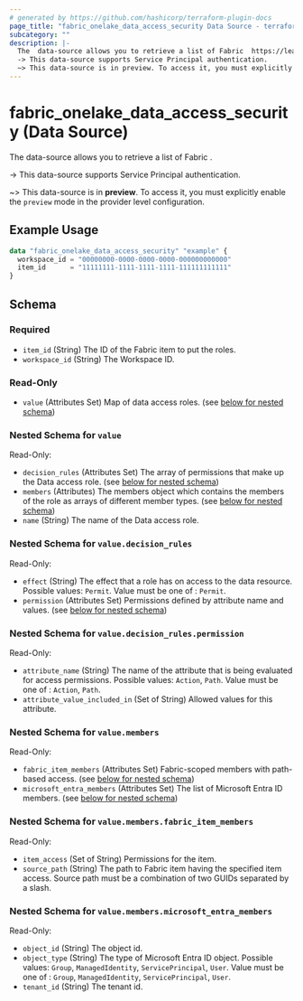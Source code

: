 ```yaml
---
# generated by https://github.com/hashicorp/terraform-plugin-docs
page_title: "fabric_onelake_data_access_security Data Source - terraform-provider-fabric"
subcategory: ""
description: |-
  The  data-source allows you to retrieve a list of Fabric  https://learn.microsoft.com/power-bi/consumer/end-user-dashboards.
  -> This data-source supports Service Principal authentication.
  ~> This data-source is in preview. To access it, you must explicitly enable the preview mode in the provider level configuration.
---
```


# fabric_onelake_data_access_security (Data Source)

The  data-source allows you to retrieve a list of Fabric [](https://learn.microsoft.com/power-bi/consumer/end-user-dashboards).

-> This data-source supports Service Principal authentication.

~> This data-source is in **preview**. To access it, you must explicitly enable the `preview` mode in the provider level configuration.

## Example Usage

```terraform
data "fabric_onelake_data_access_security" "example" {
  workspace_id = "00000000-0000-0000-0000-000000000000"
  item_id      = "11111111-1111-1111-1111-111111111111"
}
```

<!-- schema generated by tfplugindocs -->
## Schema

### Required

- `item_id` (String) The ID of the Fabric item to put the roles.
- `workspace_id` (String) The Workspace ID.

### Read-Only

- `value` (Attributes Set) Map of data access roles. (see [below for nested schema](#nestedatt--value))

<a id="nestedatt--value"></a>

### Nested Schema for `value`

Read-Only:

- `decision_rules` (Attributes Set) The array of permissions that make up the Data access role. (see [below for nested schema](#nestedatt--value--decision_rules))
- `members` (Attributes) The members object which contains the members of the role as arrays of different member types. (see [below for nested schema](#nestedatt--value--members))
- `name` (String) The name of the Data access role.

<a id="nestedatt--value--decision_rules"></a>

### Nested Schema for `value.decision_rules`

Read-Only:

- `effect` (String) The effect that a role has on access to the data resource. Possible values: `Permit`. Value must be one of : `Permit`.
- `permission` (Attributes Set) Permissions defined by attribute name and values. (see [below for nested schema](#nestedatt--value--decision_rules--permission))

<a id="nestedatt--value--decision_rules--permission"></a>

### Nested Schema for `value.decision_rules.permission`

Read-Only:

- `attribute_name` (String) The name of the attribute that is being evaluated for access permissions. Possible values: `Action`, `Path`. Value must be one of : `Action`, `Path`.
- `attribute_value_included_in` (Set of String) Allowed values for this attribute.

<a id="nestedatt--value--members"></a>

### Nested Schema for `value.members`

Read-Only:

- `fabric_item_members` (Attributes Set) Fabric-scoped members with path-based access. (see [below for nested schema](#nestedatt--value--members--fabric_item_members))
- `microsoft_entra_members` (Attributes Set) The list of Microsoft Entra ID members. (see [below for nested schema](#nestedatt--value--members--microsoft_entra_members))

<a id="nestedatt--value--members--fabric_item_members"></a>

### Nested Schema for `value.members.fabric_item_members`

Read-Only:

- `item_access` (Set of String) Permissions for the item.
- `source_path` (String) The path to Fabric item having the specified item access. Source path must be a combination of two GUIDs separated by a slash.

<a id="nestedatt--value--members--microsoft_entra_members"></a>

### Nested Schema for `value.members.microsoft_entra_members`

Read-Only:

- `object_id` (String) The object id.
- `object_type` (String) The type of Microsoft Entra ID object. Possible values: `Group`, `ManagedIdentity`, `ServicePrincipal`, `User`. Value must be one of : `Group`, `ManagedIdentity`, `ServicePrincipal`, `User`.
- `tenant_id` (String) The tenant id.

